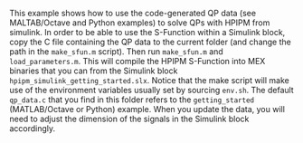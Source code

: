 This example shows how to use the code-generated QP data (see MALTAB/Octave and Python examples) to 
solve QPs with HPIPM from simulink. In order to be able to use the S-Function within a Simulink block, 
copy the C file containing the QP data to the current folder (and change the path in the `make_sfun.m` script). Then run `make_sfun.m` and `load_parameters.m`. This will compile the HPIPM S-Function into MEX binaries that you can 
from the Simulink block `hpipm_simulink_getting_started.slx`. Notice that the make script will make use
of the environment variables usually set by sourcing `env.sh`. The default `qp_data.c` that you find in this folder refers to the `getting_started` (MATLAB/Octave or Python) example. When you update the data, you will need to adjust the dimension of the signals in the Simulink block accordingly. 
